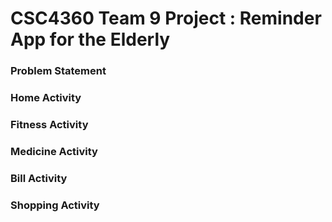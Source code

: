 # CSC4360 Team 9 Project : Reminder App for the Elderly

### Problem Statement


### Home Activity

### Fitness Activity

### Medicine Activity

### Bill Activity

### Shopping Activity
